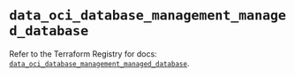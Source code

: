 # `data_oci_database_management_managed_database`

Refer to the Terraform Registry for docs: [`data_oci_database_management_managed_database`](https://registry.terraform.io/providers/oracle/oci/7.19.0/docs/data-sources/database_management_managed_database).
